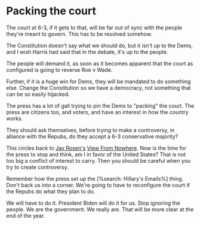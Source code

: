 # Packing the court
The court at 6-3, if it gets to that, will be far out of sync with the people they're meant to govern. This has to be resolved somehow.

The Constitution doesn't say what we should do, but it isn't up to the Dems, and I wish Harris had said that in the debate, it's up to the people.

The people will demand it, as soon as it becomes apparent that the court as configured is going to reverse Roe v Wade.

Further, if it is a huge win for Dems, they will be mandated to do something else. Change the Constitution so we have a democracy, not something that can be so easily hijacked.

The press has a lot of gall trying to pin the Dems to "packing" the court. The press are citizens too, and voters, and have an interest in how the country works.

They should ask themselves, before trying to make a controversy, in alliance with the Repubs, do they accept a 6-3 conservative majority?

This circles back to <a href="https://en.wikipedia.org/wiki/View_from_nowhere">Jay Rosen's</a> <a href="http://scripting.com/2020/10/09/theViewFromNowhere.m4a">View From Nowhere</a>. Now is the time for the press to stop and think, am I in favor of the United States? That is not too big a conflict of interest to carry. Then you should be careful when you try to create controversy.

Remember how the press set up the [%search: Hillary's Emails%] thing. Don't back us into a corner. We're going to have to reconfigure the court if the Repubs do what they plan to do.

We will have to do it. President Biden will do it for us. Stop ignoring the people. We are the government. We really are. That will be more clear at the end of the year. 


